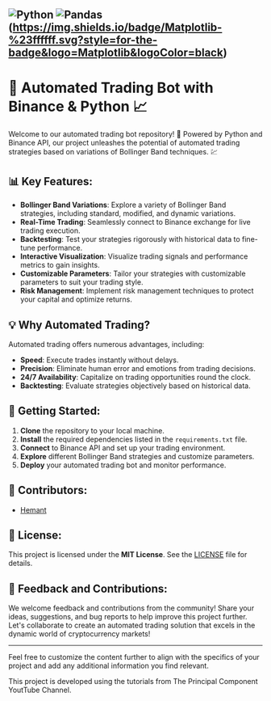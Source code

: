 
![Python](https://img.shields.io/badge/python-3670A0?style=for-the-badge&logo=python&logoColor=ffdd54)
![Pandas](https://img.shields.io/badge/pandas-%23150458.svg?style=for-the-badge&logo=pandas&logoColor=white)
(https://img.shields.io/badge/Matplotlib-%23ffffff.svg?style=for-the-badge&logo=Matplotlib&logoColor=black)
---

# 🤖 Automated Trading Bot with Binance & Python 📈

Welcome to our automated trading bot repository! 🚀 Powered by Python and Binance API, our project unleashes the potential of automated trading strategies based on variations of Bollinger Band techniques. 💹

## 📊 Key Features:
- **Bollinger Band Variations**: Explore a variety of Bollinger Band strategies, including standard, modified, and dynamic variations.
- **Real-Time Trading**: Seamlessly connect to Binance exchange for live trading execution.
- **Backtesting**: Test your strategies rigorously with historical data to fine-tune performance.
- **Interactive Visualization**: Visualize trading signals and performance metrics to gain insights.
- **Customizable Parameters**: Tailor your strategies with customizable parameters to suit your trading style.
- **Risk Management**: Implement risk management techniques to protect your capital and optimize returns.

## 💡 Why Automated Trading?
Automated trading offers numerous advantages, including:
- **Speed**: Execute trades instantly without delays.
- **Precision**: Eliminate human error and emotions from trading decisions.
- **24/7 Availability**: Capitalize on trading opportunities round the clock.
- **Backtesting**: Evaluate strategies objectively based on historical data.

## 🚀 Getting Started:
1. **Clone** the repository to your local machine.
2. **Install** the required dependencies listed in the `requirements.txt` file.
3. **Connect** to Binance API and set up your trading environment.
4. **Explore** different Bollinger Band strategies and customize parameters.
5. **Deploy** your automated trading bot and monitor performance.

## 🌟 Contributors:
- [Hemant](https://www.linkedin.com/in/hemant-kumar-174157193/)


## 📝 License:
This project is licensed under the **MIT License**. See the [LICENSE](LICENSE) file for details.

## 💬 Feedback and Contributions:
We welcome feedback and contributions from the community! Share your ideas, suggestions, and bug reports to help improve this project further. Let's collaborate to create an automated trading solution that excels in the dynamic world of cryptocurrency markets!

---

Feel free to customize the content further to align with the specifics of your project and add any additional information you find relevant.


This project is developed using the tutorials from The Principal Component YoutTube Channel.
